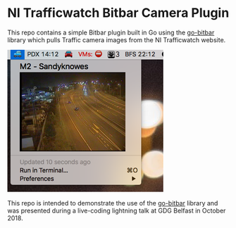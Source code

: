 # NI Trafficwatch Bitbar Camera Plugin

This repo contains a simple Bitbar plugin built in Go using the [go-bitbar](https://github.com/johnmccabe/go-bitbar) library which pulls Traffic camera images from the NI Trafficwatch website.

![Traffic cam image from M2 Sandyknowes](images/nitrafficcam-bitbar.png)

This repo is intended to demonstrate the use of the [go-bitbar](https://github.com/johnmccabe/go-bitbar) library and was presented during a live-coding lightning talk at GDG Belfast in October 2018.
